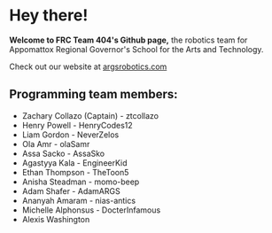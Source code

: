 # Hey there!

**Welcome to FRC Team 404's Github page,**
the robotics team for Appomattox Regional Governor's School for the Arts and Technology.

Check out our website at [argsrobotics.com](http://argsrobotics.com)

## Programming team members:
- Zachary Collazo (Captain) - ztcollazo
- Henry Powell - HenryCodes12
- Liam Gordon - NeverZelos
- Ola Amr - olaSamr
- Assa Sacko - AssaSko
- Agastyya Kala - EngineerKid
- Ethan Thompson - TheToon5
- Anisha Steadman - momo-beep
- Adam Shafer - AdamARGS
- Ananyah Amaram - nias-antics
- Michelle Alphonsus - DocterInfamous
- Alexis Washington
